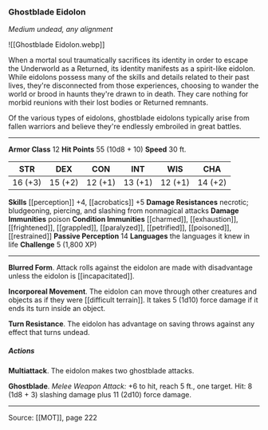 ### Ghostblade Eidolon
_Medium undead, any alignment_

![[Ghostblade Eidolon.webp]]

When a mortal soul traumatically sacrifices its identity in order to escape the Underworld as a Returned, its identity manifests as a spirit-like eidolon. While eidolons possess many of the skills and details related to their past lives, they're disconnected from those experiences, choosing to wander the world or brood in haunts they're drawn to in death. They care nothing for morbid reunions with their lost bodies or Returned remnants.

Of the various types of eidolons, ghostblade eidolons typically arise from fallen warriors and believe they're endlessly embroiled in great battles.




---

**Armor Class** 12
**Hit Points** 55 (10d8 + 10)
**Speed** 30 ft.

| STR     | DEX     | CON     | INT     | WIS     | CHA     |
|---------|---------|---------|---------|---------|---------|
| 16 (+3) | 15 (+2) | 12 (+1) | 13 (+1) | 12 (+1) | 14 (+2) |

**Skills** [[perception]] +4, [[acrobatics]] +5
**Damage Resistances** necrotic; bludgeoning, piercing, and slashing from nonmagical attacks
**Damage Immunities** poison
**Condition Immunities** [[charmed]], [[exhaustion]], [[frightened]], [[grappled]], [[paralyzed]], [[petrified]], [[poisoned]], [[restrained]]
**Passive Perception** 14
**Languages** the languages it knew in life
**Challenge** 5 (1,800 XP)

---

**Blurred Form**. Attack rolls against the eidolon are made with disadvantage unless the eidolon is [[incapacitated]].

**Incorporeal Movement**. The eidolon can move through other creatures and objects as if they were [[difficult terrain]]. It takes 5 (1d10) force damage if it ends its turn inside an object.

**Turn Resistance**. The eidolon has advantage on saving throws against any effect that turns undead.

##### Actions
**Multiattack**. The eidolon makes two ghostblade attacks.

**Ghostblade**. _Melee Weapon Attack:_ +6 to hit, reach 5 ft., one target. Hit: 8 (1d8 + 3) slashing damage plus 11 (2d10) force damage.


---

Source: [[MOT]], page 222